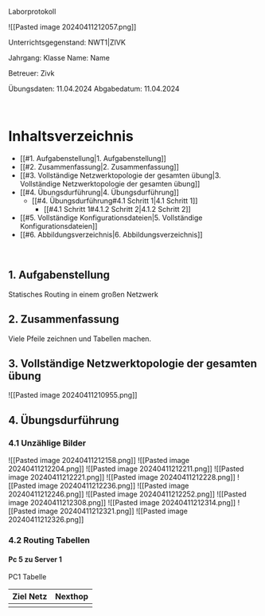 Laborprotokoll

![[Pasted image 20240411212057.png]]

Unterrichtsgegenstand: NWT1|ZIVK

Jahrgang:              Klasse
Name:                  Name

Betreuer:              Zivk

Übungsdaten:           11.04.2024
Abgabedatum:           11.04.2024

<div style="page-break-after: always; visibility: hidden"> \pagebreak </div>

# Inhaltsverzeichnis

- [[#1. Aufgabenstellung|1. Aufgabenstellung]]
- [[#2. Zusammenfassung|2. Zusammenfassung]]
- [[#3. Vollständige Netzwerktopologie der gesamten übung|3. Vollständige Netzwerktopologie der gesamten übung]]
- [[#4. Übungsdurführung|4. Übungsdurführung]]
	- [[#4. Übungsdurführung#4.1 Schritt 1|4.1 Schritt 1]]
		- [[#4.1 Schritt 1#4.1.2 Schritt 2|4.1.2 Schritt 2]]
- [[#5. Vollständige Konfigurationsdateien|5. Vollständige Konfigurationsdateien]]
- [[#6. Abbildungsverzeichnis|6. Abbildungsverzeichnis]]

<div style="page-break-after: always; visibility: hidden"> \pagebreak 
</div>


## 1. Aufgabenstellung

Statisches Routing in einem großen Netzwerk

## 2. Zusammenfassung

Viele Pfeile zeichnen und Tabellen machen.

## 3. Vollständige Netzwerktopologie der gesamten übung

![[Pasted image 20240411210955.png]]


## 4. Übungsdurführung
### 4.1 Unzählige Bilder 
![[Pasted image 20240411212158.png]]
![[Pasted image 20240411212204.png]]
![[Pasted image 20240411212211.png]]
![[Pasted image 20240411212221.png]]
![[Pasted image 20240411212228.png]]
![[Pasted image 20240411212236.png]]
![[Pasted image 20240411212246.png]]
![[Pasted image 20240411212252.png]]
![[Pasted image 20240411212308.png]]
![[Pasted image 20240411212314.png]]
![[Pasted image 20240411212321.png]]
![[Pasted image 20240411212326.png]]


### 4.2 Routing Tabellen 
#### Pc 5 zu Server 1
PC1 Tabelle 

| Ziel Netz | Nexthop |
| --------- | ------- |
|           |         |


